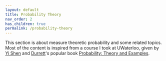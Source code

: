 ```yaml
---
layout: default
title: Probability Theory
nav_order: 2
has_children: true
permalink: /probability-theory
---
```


This section is about measure theoretic probability and some related topics. Most of the content is inspired from a course I took at UWaterloo, given by [Yi Shen](https://sites.google.com/site/yishenenglish/) and [Durrett](https://services.math.duke.edu/~rtd/)'s popular book [Probability: Theory and Examples](https://services.math.duke.edu/~rtd/PTE/).
